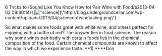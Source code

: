 6 Tricks to (Sound Like You Know How to) Pair Wine with Food/s2013-04-02 09:30:14/s[![\"science](\"http://blog.undergroundcellar.com/wp-content/uploads/2013/04/scienceofwinetasting.png\")](\"http://blog.undergroundcellar.com/wp-content/uploads/2013/04/scienceofwinetasting.png\")

 So what makes some foods great with white wine, and others perfect for enjoying with a bottle of red? The answer lies in food science. The reason why some wines pair badly with certain foods lies in the chemical composition of the food. Certain chemical compounds are known to affect the way in which we experience taste. **1) ****Don